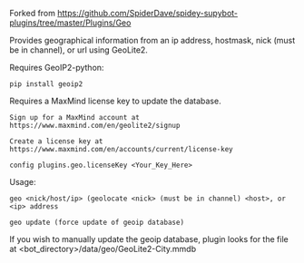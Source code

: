 Forked from https://github.com/SpiderDave/spidey-supybot-plugins/tree/master/Plugins/Geo

Provides geographical information from an ip address, hostmask, nick (must be in channel), or url using GeoLite2.

Requires GeoIP2-python:
```
pip install geoip2
```

Requires a MaxMind license key to update the database.
```
Sign up for a MaxMind account at https://www.maxmind.com/en/geolite2/signup
```
```
Create a license key at https://www.maxmind.com/en/accounts/current/license-key
```
```
config plugins.geo.licenseKey <Your_Key_Here>
```

Usage:
```
geo <nick/host/ip> (geolocate <nick> (must be in channel) <host>, or <ip> address
```
```
geo update (force update of geoip database)
```

If you wish to manually update the geoip database, plugin looks for the file at <bot_directory>/data/geo/GeoLite2-City.mmdb
